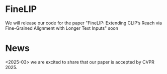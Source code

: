 # FineLIP
We will release our code for the paper "FineLIP: Extending CLIP’s Reach via Fine-Grained Alignment with Longer Text Inputs" soon
# News
<2025-03> we are excited to share that our paper is accepted by CVPR 2025. 
